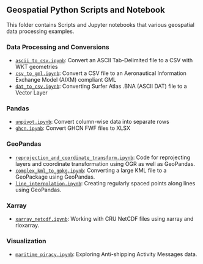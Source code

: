 ## Geospatial Python Scripts and Notebook

This folder contains Scripts and Jupyter notebooks that various geospatial data processing examples.

### Data Processing and Conversions
- [`ascii_to_csv.ipynb`](https://github.com/spatialthoughts/projects/blob/master/python/ascii_to_csv.ipynb): Convert an ASCII Tab-Delimited file to a CSV with WKT geometries
-  [`csv_to_gml.ipynb`](https://github.com/spatialthoughts/projects/blob/master/python/csv_to_gml.ipynb): Convert a CSV file to an Aeronautical Information Exchange Model (AIXM) compliant GML
- [`dat_to_csv.ipynb`](https://github.com/spatialthoughts/projects/blob/master/python/dat_to_csv.ipynb): Converting Surfer Atlas .BNA (ASCII DAT) file to a Vector Layer
### Pandas

- [`unpivot.ipynb`](https://github.com/spatialthoughts/projects/blob/master/python/unpivot.ipynb): Convert column-wise data into separate rows
- [`ghcn.ipynb`](https://github.com/spatialthoughts/projects/blob/master/python/ghnc.ipynb): Convert GHCN FWF files to XLSX

### GeoPandas

- [`reprojection_and_coordinate_transform.ipynb`](https://github.com/spatialthoughts/projects/blob/master/python/reprojection_and_coordinate_transform.ipynb): Code for reprojecting layers and coordinate transformation using OGR as well as GeoPandas.
- [`complex_kml_to_gpkg.ipynb`](https://github.com/spatialthoughts/projects/blob/master/python/complex_kml_to_gpkg.ipynb): Converting a large KML file to a GeoPackage using GeoPandas.
- [`line_interpolation.ipynb`](https://github.com/spatialthoughts/projects/blob/master/python/line_interpolation.ipynb): Creating regularly spaced points along lines using GeoPandas.

### Xarray
- [`xarray_netcdf.ipynb`](https://github.com/spatialthoughts/projects/blob/master/python/xarray_netcdf.ipynb): Working with CRU NetCDF files using xarray and rioxarray. 

### Visualization

- [`maritime_piracy.ipynb`](https://github.com/spatialthoughts/projects/blob/master/python/maritime_piracy.ipynb): Exploring Anti-shipping Activity Messages data.




